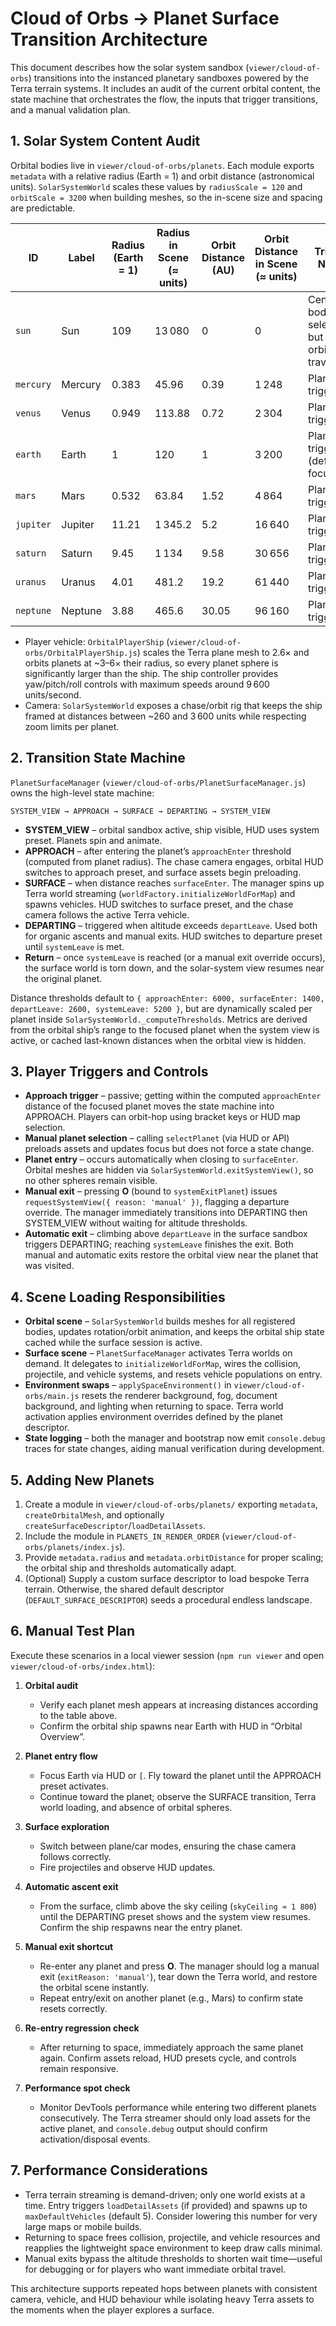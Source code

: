 # Cloud of Orbs → Planet Surface Transition Architecture

This document describes how the solar system sandbox (`viewer/cloud-of-orbs`) transitions into the instanced planetary sandboxes powered by the Terra terrain systems. It includes an audit of the current orbital content, the state machine that orchestrates the flow, the inputs that trigger transitions, and a manual validation plan.

## 1. Solar System Content Audit

Orbital bodies live in `viewer/cloud-of-orbs/planets`. Each module exports `metadata` with a relative radius (Earth = 1) and orbit distance (astronomical units). `SolarSystemWorld` scales these values by `radiusScale = 120` and `orbitScale = 3200` when building meshes, so the in-scene size and spacing are predictable.

| ID       | Label    | Radius (Earth = 1) | Radius in Scene (≈ units) | Orbit Distance (AU) | Orbit Distance in Scene (≈ units) | Trigger Notes |
|----------|----------|--------------------|----------------------------|---------------------|------------------------------------|---------------|
| `sun`    | Sun      | 109                | 13 080                     | 0                   | 0                                  | Central body; selectable but no orbital travel. |
| `mercury`| Mercury  | 0.383              | 45.96                      | 0.39                | 1 248                              | Planet trigger. |
| `venus`  | Venus    | 0.949              | 113.88                     | 0.72                | 2 304                              | Planet trigger. |
| `earth`  | Earth    | 1                  | 120                        | 1                   | 3 200                              | Planet trigger (default focus). |
| `mars`   | Mars     | 0.532              | 63.84                      | 1.52                | 4 864                              | Planet trigger. |
| `jupiter`| Jupiter  | 11.21              | 1 345.2                    | 5.2                 | 16 640                             | Planet trigger. |
| `saturn` | Saturn   | 9.45               | 1 134                      | 9.58                | 30 656                             | Planet trigger. |
| `uranus` | Uranus   | 4.01               | 481.2                      | 19.2                | 61 440                             | Planet trigger. |
| `neptune`| Neptune  | 3.88               | 465.6                      | 30.05               | 96 160                             | Planet trigger. |

* Player vehicle: `OrbitalPlayerShip` (`viewer/cloud-of-orbs/OrbitalPlayerShip.js`) scales the Terra plane mesh to 2.6× and orbits planets at ~3–6× their radius, so every planet sphere is significantly larger than the ship. The ship controller provides yaw/pitch/roll controls with maximum speeds around 9 600 units/second.
* Camera: `SolarSystemWorld` exposes a chase/orbit rig that keeps the ship framed at distances between ~260 and 3 600 units while respecting zoom limits per planet.

## 2. Transition State Machine

`PlanetSurfaceManager` (`viewer/cloud-of-orbs/PlanetSurfaceManager.js`) owns the high-level state machine:

```
SYSTEM_VIEW → APPROACH → SURFACE → DEPARTING → SYSTEM_VIEW
```

* **SYSTEM_VIEW** – orbital sandbox active, ship visible, HUD uses system preset. Planets spin and animate.
* **APPROACH** – after entering the planet’s `approachEnter` threshold (computed from planet radius). The chase camera engages, orbital HUD switches to approach preset, and surface assets begin preloading.
* **SURFACE** – when distance reaches `surfaceEnter`. The manager spins up Terra world streaming (`worldFactory.initializeWorldForMap`) and spawns vehicles. HUD switches to surface preset, and the chase camera follows the active Terra vehicle.
* **DEPARTING** – triggered when altitude exceeds `departLeave`. Used both for organic ascents and manual exits. HUD switches to departure preset until `systemLeave` is met.
* **Return** – once `systemLeave` is reached (or a manual exit override occurs), the surface world is torn down, and the solar-system view resumes near the original planet.

Distance thresholds default to `{ approachEnter: 6000, surfaceEnter: 1400, departLeave: 2600, systemLeave: 5200 }`, but are dynamically scaled per planet inside `SolarSystemWorld._computeThresholds`. Metrics are derived from the orbital ship’s range to the focused planet when the system view is active, or cached last-known distances when the orbital view is hidden.

## 3. Player Triggers and Controls

* **Approach trigger** – passive; getting within the computed `approachEnter` distance of the focused planet moves the state machine into APPROACH. Players can orbit-hop using bracket keys or HUD map selection.
* **Manual planet selection** – calling `selectPlanet` (via HUD or API) preloads assets and updates focus but does not force a state change.
* **Planet entry** – occurs automatically when closing to `surfaceEnter`. Orbital meshes are hidden via `SolarSystemWorld.exitSystemView()`, so no other spheres remain visible.
* **Manual exit** – pressing **O** (bound to `systemExitPlanet`) issues `requestSystemView({ reason: 'manual' })`, flagging a departure override. The manager immediately transitions into DEPARTING then SYSTEM_VIEW without waiting for altitude thresholds.
* **Automatic exit** – climbing above `departLeave` in the surface sandbox triggers DEPARTING; reaching `systemLeave` finishes the exit. Both manual and automatic exits restore the orbital view near the planet that was visited.

## 4. Scene Loading Responsibilities

* **Orbital scene** – `SolarSystemWorld` builds meshes for all registered bodies, updates rotation/orbit animation, and keeps the orbital ship state cached while the surface session is active.
* **Surface scene** – `PlanetSurfaceManager` activates Terra worlds on demand. It delegates to `initializeWorldForMap`, wires the collision, projectile, and vehicle systems, and resets vehicle populations on entry.
* **Environment swaps** – `applySpaceEnvironment()` in `viewer/cloud-of-orbs/main.js` resets the renderer background, fog, document background, and lighting when returning to space. Terra world activation applies environment overrides defined by the planet descriptor.
* **State logging** – both the manager and bootstrap now emit `console.debug` traces for state changes, aiding manual verification during development.

## 5. Adding New Planets

1. Create a module in `viewer/cloud-of-orbs/planets/` exporting `metadata`, `createOrbitalMesh`, and optionally `createSurfaceDescriptor`/`loadDetailAssets`.
2. Include the module in `PLANETS_IN_RENDER_ORDER` (`viewer/cloud-of-orbs/planets/index.js`).
3. Provide `metadata.radius` and `metadata.orbitDistance` for proper scaling; the orbital ship and thresholds automatically adapt.
4. (Optional) Supply a custom surface descriptor to load bespoke Terra terrain. Otherwise, the shared default descriptor (`DEFAULT_SURFACE_DESCRIPTOR`) seeds a procedural endless landscape.

## 6. Manual Test Plan

Execute these scenarios in a local viewer session (`npm run viewer` and open `viewer/cloud-of-orbs/index.html`):

1. **Orbital audit**
   - Verify each planet mesh appears at increasing distances according to the table above.
   - Confirm the orbital ship spawns near Earth with HUD in “Orbital Overview”.

2. **Planet entry flow**
   - Focus Earth via HUD or `[`. Fly toward the planet until the APPROACH preset activates.
   - Continue toward the planet; observe the SURFACE transition, Terra world loading, and absence of orbital spheres.

3. **Surface exploration**
   - Switch between plane/car modes, ensuring the chase camera follows correctly.
   - Fire projectiles and observe HUD updates.

4. **Automatic ascent exit**
   - From the surface, climb above the sky ceiling (`skyCeiling ≈ 1 800`) until the DEPARTING preset shows and the system view resumes. Confirm the ship respawns near the entry planet.

5. **Manual exit shortcut**
   - Re-enter any planet and press **O**. The manager should log a manual exit (`exitReason: 'manual'`), tear down the Terra world, and restore the orbital scene instantly.
   - Repeat entry/exit on another planet (e.g., Mars) to confirm state resets correctly.

6. **Re-entry regression check**
   - After returning to space, immediately approach the same planet again. Confirm assets reload, HUD presets cycle, and controls remain responsive.

7. **Performance spot check**
   - Monitor DevTools performance while entering two different planets consecutively. The Terra streamer should only load assets for the active planet, and `console.debug` output should confirm activation/disposal events.

## 7. Performance Considerations

* Terra terrain streaming is demand-driven; only one world exists at a time. Entry triggers `loadDetailAssets` (if provided) and spawns up to `maxDefaultVehicles` (default 5). Consider lowering this number for very large maps or mobile builds.
* Returning to space frees collision, projectile, and vehicle resources and reapplies the lightweight space environment to keep draw calls minimal.
* Manual exits bypass the altitude thresholds to shorten wait time—useful for debugging or for players who want immediate orbital travel.

This architecture supports repeated hops between planets with consistent camera, vehicle, and HUD behaviour while isolating heavy Terra assets to the moments when the player explores a surface.
